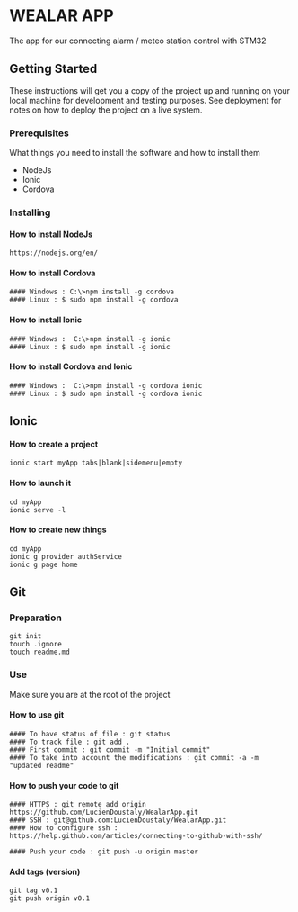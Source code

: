 # WEALAR APP

The app for our connecting alarm / meteo station control with STM32

## Getting Started

These instructions will get you a copy of the project up and running on your local machine for development and testing purposes. See deployment for notes on how to deploy the project on a live system.

### Prerequisites

What things you need to install the software and how to install them

* NodeJs
* Ionic
* Cordova


### Installing

#### How to install NodeJs

```
https://nodejs.org/en/
```

#### How to install Cordova

```
#### Windows : C:\>npm install -g cordova
#### Linux : $ sudo npm install -g cordova
```

#### How to install Ionic

```
#### Windows :	C:\>npm install -g ionic
#### Linux : $ sudo npm install -g ionic
```

#### How to install Cordova and Ionic

```
#### Windows :	C:\>npm install -g cordova ionic
#### Linux : $ sudo npm install -g cordova ionic
```

## Ionic

#### How to create a project

```
ionic start myApp tabs|blank|sidemenu|empty
```

#### How to launch it

```
cd myApp
ionic serve -l
```

#### How to create new things

```
cd myApp
ionic g provider authService
ionic g page home
```

## Git

### Preparation

```
git init 
touch .ignore
touch readme.md
```

### Use

Make sure you are at the root of the project

#### How to use git

```
#### To have status of file : git status
#### To track file : git add .
#### First commit : git commit -m "Initial commit"
#### To take into account the modifications : git commit -a -m "updated readme"
```

#### How to push your code to git

```
#### HTTPS : git remote add origin https://github.com/LucienDoustaly/WealarApp.git
#### SSH : git@github.com:LucienDoustaly/WealarApp.git
#### How to configure ssh : https://help.github.com/articles/connecting-to-github-with-ssh/

#### Push your code : git push -u origin master
```

#### Add tags (version)

```
git tag v0.1
git push origin v0.1
```